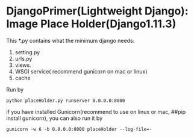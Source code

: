 # DjangoPrimer(Lightweight Django): Image Place Holder(Django1.11.3)
This *.py contains what the minimum django needs:
1. setting.py
2. urls.py
3. views.
4. WSGI service( recommend gunicorn on mac or linux)
5. cache

Run by

    python placeHolder.py runserver 0.0.0.0:8000

if you have installed Gunicorn(recommend to use on linux or mac, ##pip install gunicorn), you can also run it by

    gunicorn -w 6 -b 0.0.0.0:8000 placeHolder --log-file=-
